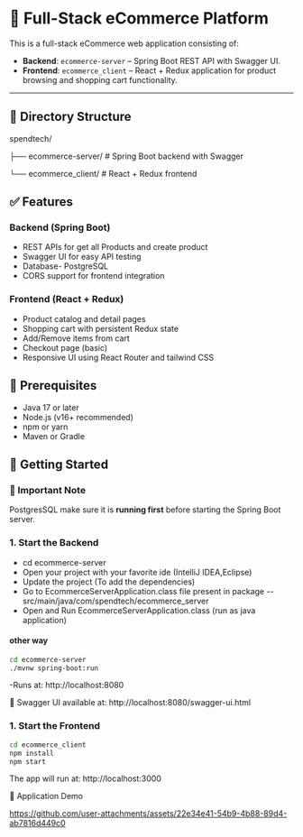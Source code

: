 # 🛒 Full-Stack eCommerce Platform

This is a full-stack eCommerce web application consisting of:

- **Backend**: `ecommerce-server` – Spring Boot REST API with Swagger UI.
- **Frontend**: `ecommerce_client` – React + Redux application for product browsing and shopping cart functionality.
---

## 📁 Directory Structure
spendtech/

├── ecommerce-server/ # Spring Boot backend with Swagger

└── ecommerce_client/ # React + Redux frontend

## ✅ Features

### Backend (Spring Boot)
- REST APIs for get all Products and create product
- Swagger UI for easy API testing
- Database- PostgreSQL
- CORS support for frontend integration

### Frontend (React + Redux)
- Product catalog and detail pages
- Shopping cart with persistent Redux state
- Add/Remove items from cart
- Checkout page (basic)
- Responsive UI using React Router and tailwind CSS

## 🔧 Prerequisites

- Java 17 or later
- Node.js (v16+ recommended)
- npm or yarn
- Maven or Gradle

## 🚀 Getting Started

### 📌 Important Note
PostgresSQL make sure it is **running first** before starting the Spring Boot server.

### 1. Start the Backend
- cd ecommerce-server
- Open your project with your favorite ide (IntelliJ IDEA,Eclipse)
- Update the project (To add the dependencies)
- Go to EcommerceServerApplication.class file present in package -- src/main/java/com/spendtech/ecommerce_server
- Open and Run EcommerceServerApplication.class (run as java application)

#### other way
```bash
cd ecommerce-server
./mvnw spring-boot:run
```

-Runs at: http://localhost:8080

📘 Swagger UI available at:
http://localhost:8080/swagger-ui.html

### 1. Start the Frontend
```bash
cd ecommerce_client
npm install
npm start
```
The app will run at:
http://localhost:3000

🎥 Application Demo 


https://github.com/user-attachments/assets/22e34e41-54b9-4b88-89d4-ab7816d449c0


